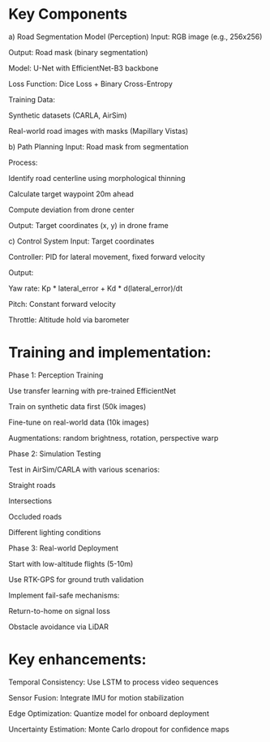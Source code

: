 # Key Components
a) Road Segmentation Model (Perception)
Input: RGB image (e.g., 256x256)

Output: Road mask (binary segmentation)

Model: U-Net with EfficientNet-B3 backbone

Loss Function: Dice Loss + Binary Cross-Entropy

Training Data:

Synthetic datasets (CARLA, AirSim)

Real-world road images with masks (Mapillary Vistas)

b) Path Planning
Input: Road mask from segmentation

Process:

Identify road centerline using morphological thinning

Calculate target waypoint 20m ahead

Compute deviation from drone center

Output: Target coordinates (x, y) in drone frame

c) Control System
Input: Target coordinates

Controller: PID for lateral movement, fixed forward velocity

Output:

Yaw rate: Kp * lateral_error + Kd * d(lateral_error)/dt

Pitch: Constant forward velocity

Throttle: Altitude hold via barometer

# Training and implementation:

Phase 1: Perception Training

Use transfer learning with pre-trained EfficientNet

Train on synthetic data first (50k images)

Fine-tune on real-world data (10k images)

Augmentations: random brightness, rotation, perspective warp

Phase 2: Simulation Testing

Test in AirSim/CARLA with various scenarios:

Straight roads

Intersections

Occluded roads

Different lighting conditions

Phase 3: Real-world Deployment

Start with low-altitude flights (5-10m)

Use RTK-GPS for ground truth validation

Implement fail-safe mechanisms:

Return-to-home on signal loss

Obstacle avoidance via LiDAR


# Key enhancements:

Temporal Consistency: Use LSTM to process video sequences

Sensor Fusion: Integrate IMU for motion stabilization

Edge Optimization: Quantize model for onboard deployment

Uncertainty Estimation: Monte Carlo dropout for confidence maps